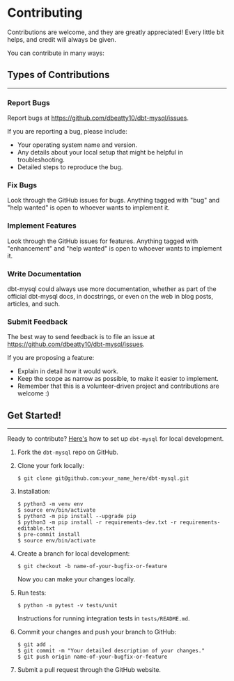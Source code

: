 # Contributing

Contributions are welcome, and they are greatly appreciated! Every little bit
helps, and credit will always be given.

You can contribute in many ways:

## Types of Contributions

---

### Report Bugs

Report bugs at https://github.com/dbeatty10/dbt-mysql/issues.

If you are reporting a bug, please include:

* Your operating system name and version.
* Any details about your local setup that might be helpful in troubleshooting.
* Detailed steps to reproduce the bug.

### Fix Bugs

Look through the GitHub issues for bugs. Anything tagged with "bug" and "help
wanted" is open to whoever wants to implement it.

### Implement Features

Look through the GitHub issues for features. Anything tagged with "enhancement"
and "help wanted" is open to whoever wants to implement it.

### Write Documentation

dbt-mysql could always use more documentation, whether as part of the
official dbt-mysql docs, in docstrings, or even on the web in blog posts,
articles, and such.

### Submit Feedback

The best way to send feedback is to file an issue at https://github.com/dbeatty10/dbt-mysql/issues.

If you are proposing a feature:

* Explain in detail how it would work.
* Keep the scope as narrow as possible, to make it easier to implement.
* Remember that this is a volunteer-driven project and contributions are
  welcome :)

## Get Started!

---

Ready to contribute? [Here's](https://jarv.is/notes/how-to-pull-request-fork-github/) how to set up `dbt-mysql` for local development.

1. Fork the `dbt-mysql` repo on GitHub.
2. Clone your fork locally:
    ```shell
    $ git clone git@github.com:your_name_here/dbt-mysql.git
    ```

3. Installation:
    ```shell
    $ python3 -m venv env
    $ source env/bin/activate
    $ python3 -m pip install --upgrade pip
    $ python3 -m pip install -r requirements-dev.txt -r requirements-editable.txt
    $ pre-commit install
    $ source env/bin/activate
    ```

4. Create a branch for local development:

    ```shell
    $ git checkout -b name-of-your-bugfix-or-feature
    ```

   Now you can make your changes locally.

5. Run tests:

    ```shell
    $ python -m pytest -v tests/unit
    ```

   Instructions for running integration tests in `tests/README.md`.

6. Commit your changes and push your branch to GitHub:

    ```shell
    $ git add .
    $ git commit -m "Your detailed description of your changes."
    $ git push origin name-of-your-bugfix-or-feature
    ```

7. Submit a pull request through the GitHub website.
